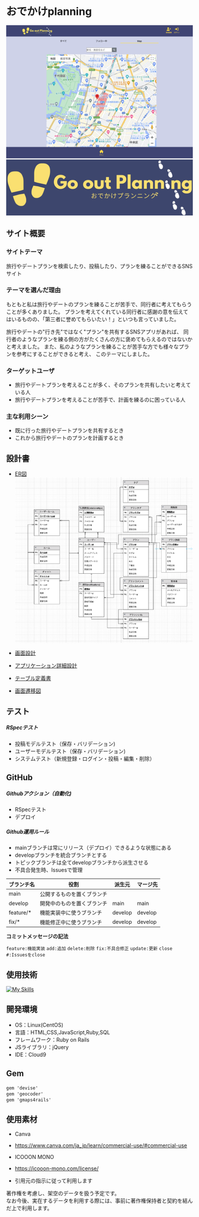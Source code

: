 # おでかけplanning
![Top画像](app/assets/images/top.png)
![ロゴ](app/assets/images/go_out_planning_header_logo.jpg)

## サイト概要

### サイトテーマ
旅行やデートプランを検索したり、投稿したり、プランを練ることができるSNSサイト
​
### テーマを選んだ理由
もともと私は旅行やデートのプランを練ることが苦手で、同行者に考えてもらうことが多くありました。
プランを考えてくれている同行者に感謝の意を伝えてはいるものの、「第三者に誉めてもらいたい！」といつも言っていました。

旅行やデートの"行き先"ではなく"プラン"を共有するSNSアプリがあれば、
同行者のようなプランを練る側の方がたくさんの方に褒めてもらえるのではないかと考えました。
また、私のようなプランを練ることが苦手な方でも様々なプランを参考にすることができると考え、
このテーマにしました。

### ターゲットユーザ
- 旅行やデートプランを考えることが多く、そのプランを共有したいと考えている人</br>
- 旅行やデートプランを考えることが苦手で、計画を練るのに困っている人
​
### 主な利用シーン
- 既に行った旅行やデートプランを共有するとき</br>
- これから旅行やデートのプランを計画するとき
​
## 設計書
- [ER図](https://drive.google.com/file/d/15grhLVoA1iR_CYBgvsUeSlVAfuTyn3RA/view?usp=sharing)</br>
![ER図画像](app/assets/images/ER.png)

- [画面設計](https://drive.google.com/file/d/19TVS05AIfo-sN2PRwYX-TYETVygn0dYe/view?usp=sharing)</br>
- [アプリケーション詳細設計](https://docs.google.com/spreadsheets/d/1p9jUsW6a9UnPhSnJ3AfXj1xXQd-eMaf7PlJjr3T-3lw/edit?usp=sharing)</br>
- [テーブル定義書](https://docs.google.com/spreadsheets/d/1bhWUa6Sghs4GUdHWi-0VtcoirksRVA8r4CJDG-33rck/edit?usp=sharing)</br>
- [画面遷移図](https://www.figma.com/design/te6oY9hhH464bylYuSoaZj/go_out_planning?node-id=0-1&t=4VhfMvfmlsP8mZMi-1)

## テスト
##### RSpecテスト
- 投稿モデルテスト（保存・バリデーション)
- ユーザーモデルテスト（保存・バリデーション)
- システムテスト（新規登録・ログイン・投稿・編集・削除）

## GitHub
##### Githubアクション（自動化)
- RSpecテスト</br>
- デプロイ

##### Github運用ルール
- mainブランチは常にリリース（デプロイ）できるような状態にある
- developブランチを統合ブランチとする
- トピックブランチは全てdevelopブランチから派生させる
- 不具合発生時、Issuesで管理

|ブランチ名      |役割                       |派生元  |マージ先  |
|----------------|---------------------------|--------|----------|
|main            |公開するものを置くブランチ |        |　        |
|develop         |開発中のものを置くブランチ |main    |main      |
|feature/*       |機能実装中に使うブランチ   |develop |develop   |
|fix/*           |機能修正中に使うブランチ   |develop |develop   |

__コミットメッセージの記法__

`feature:機能実装`
`add:追加`
`delete:削除`
`fix:不具合修正`
`update:更新`
`close #:Issuesをclose`

## 使用技術
[![My Skills](https://skillicons.dev/icons?i=html,css,bootstrap,ruby,rails,js,aws,git,github)](https://skillicons.dev)

## 開発環境
- OS：Linux(CentOS)
- 言語：HTML,CSS,JavaScript,Ruby,SQL
- フレームワーク：Ruby on Rails
- JSライブラリ：jQuery
- IDE：Cloud9

## Gem

```
gem 'devise'
gem 'geocoder'
gem 'gmaps4rails'
```

## 使用素材

- Canva</br>
- https://www.canva.com/ja_jp/learn/commercial-use/#commercial-use</br>

- ICOOON MONO</br>
- https://icooon-mono.com/license/</br>

- 引用元の指示に従って利用します</br>

著作権を考慮し、架空のデータを扱う予定です。</br>
なお今後、実在するデータを利用する際には、事前に著作権保持者と契約を結んだ上で利用します。
